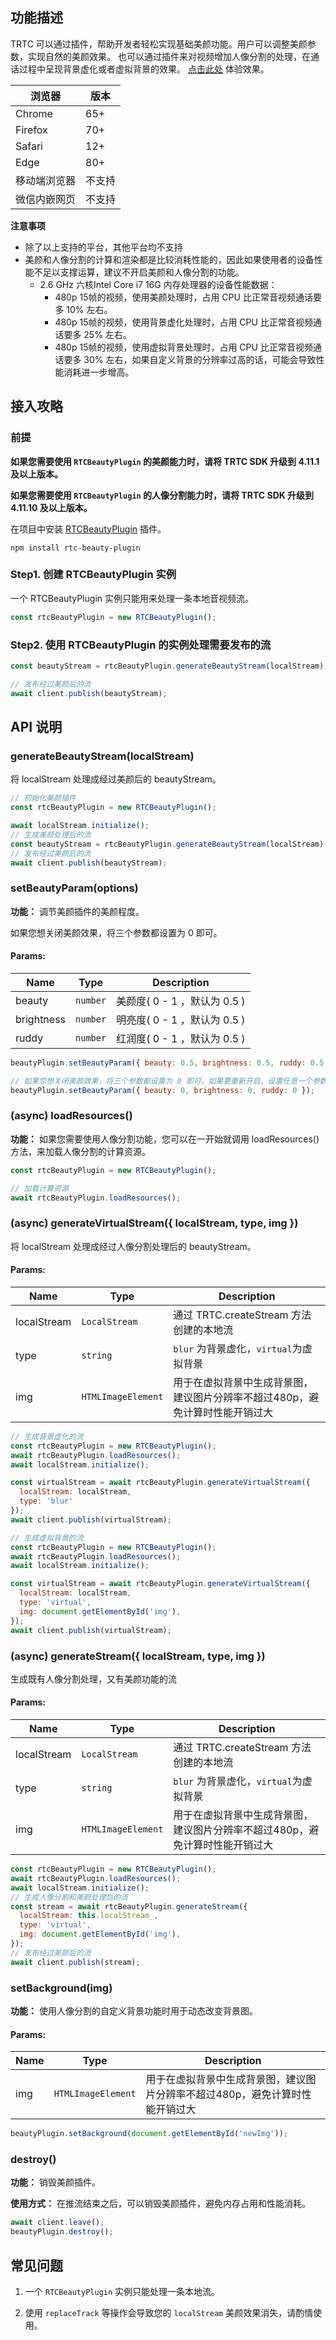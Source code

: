 ## 功能描述

TRTC 可以通过插件，帮助开发者轻松实现基础美颜功能。用户可以调整美颜参数，实现自然的美颜效果。
也可以通过插件来对视频增加人像分割的处理，在通话过程中呈现背景虚化或者虚拟背景的效果。
[点击此处](https://web.sdk.qcloud.com/trtc/webrtc/demo/api-sample/improve-beauty.html) 体验效果。

| 浏览器            | 版本        |
|------------------|------------|
| Chrome           | 65+        |
| Firefox          | 70+        |
| Safari           | 12+        |
| Edge             | 80+        |
| 移动端浏览器       | 不支持      |
| 微信内嵌网页       | 不支持      |

**注意事项**

- 除了以上支持的平台，其他平台均不支持
- 美颜和人像分割的计算和渲染都是比较消耗性能的，因此如果使用者的设备性能不足以支撑运算，建议不开启美颜和人像分割的功能。
  - 2.6 GHz 六核Intel Core i7 16G 内存处理器的设备性能数据：
    - 480p 15帧的视频，使用美颜处理时，占用 CPU 比正常音视频通话要多 10% 左右。
    - 480p 15帧的视频，使用背景虚化处理时，占用 CPU 比正常音视频通话要多 25% 左右。
    - 480p 15帧的视频，使用虚拟背景处理时，占用 CPU 比正常音视频通话要多 30% 左右，如果自定义背景的分辨率过高的话，可能会导致性能消耗进一步增高。
    

## 接入攻略

### 前提

**如果您需要使用 `RTCBeautyPlugin` 的美颜能力时，请将 TRTC SDK 升级到 4.11.1 及以上版本。**

**如果您需要使用 `RTCBeautyPlugin` 的人像分割能力时，请将 TRTC SDK 升级到 4.11.10 及以上版本。**


在项目中安装 [RTCBeautyPlugin](https://www.npmjs.com/package/rtc-beauty-plugin) 插件。

```shell
npm install rtc-beauty-plugin
```

### Step1. 创建 RTCBeautyPlugin 实例
一个 RTCBeautyPlugin 实例只能用来处理一条本地音视频流。

```javascript
const rtcBeautyPlugin = new RTCBeautyPlugin();
```

### Step2. 使用 RTCBeautyPlugin 的实例处理需要发布的流

```javascript
const beautyStream = rtcBeautyPlugin.generateBeautyStream(localStream);

// 发布经过美颜后的流
await client.publish(beautyStream);
```

## API 说明

### generateBeautyStream(localStream)

将 localStream 处理成经过美颜后的 beautyStream。

```javascript
// 初始化美颜插件
const rtcBeautyPlugin = new RTCBeautyPlugin();

await localStream.initialize();
// 生成美颜处理后的流
const beautyStream = rtcBeautyPlugin.generateBeautyStream(localStream);
// 发布经过美颜后的流
await client.publish(beautyStream);
```

### setBeautyParam(options)
**功能：** 调节美颜插件的美颜程度。

如果您想关闭美颜效果，将三个参数都设置为 0 即可。

#### Params:

| Name   | Type      | Description     |
|--------|-----------|-----------------|
| beauty    | `number`   | 美颜度( 0 - 1 ，默认为 0.5 )     |
| brightness   | `number` | 明亮度( 0 - 1 ，默认为 0.5 )      |
| ruddy  | `number`  | 红润度( 0 - 1 ，默认为 0.5 )    |

```javascript
beautyPlugin.setBeautyParam({ beauty: 0.5, brightness: 0.5, ruddy: 0.5 });

// 如果您想关闭美颜效果，将三个参数都设置为 0 即可，如果要重新开启，设置任意一个参数 > 0 即可打开美颜能力。
beautyPlugin.setBeautyParam({ beauty: 0, brightness: 0, ruddy: 0 });
```

### (async) loadResources()
**功能：**  如果您需要使用人像分割功能，您可以在一开始就调用 loadResources() 方法，来加载人像分割的计算资源。
```javascript
const rtcBeautyPlugin = new RTCBeautyPlugin();

// 加载计算资源
await rtcBeautyPlugin.loadResources();
```


### (async) generateVirtualStream({ localStream, type, img })

将 localStream 处理成经过人像分割处理后的 beautyStream。

#### Params:

| Name        | Type          | Description                              |
|-------------|---------------|------------------------------------------|
| localStream | `LocalStream`   | 通过 TRTC.createStream 方法创建的本地流            |
| type        | `string`           | `blur` 为背景虚化，`virtual`为虚拟背景              |
| img   | `HTMLImageElement` | 用于在虚拟背景中生成背景图，建议图片分辨率不超过480p，避免计算时性能开销过大 |

```javascript
// 生成背景虚化的流
const rtcBeautyPlugin = new RTCBeautyPlugin();
await rtcBeautyPlugin.loadResources();
await localStream.initialize();

const virtualStream = await rtcBeautyPlugin.generateVirtualStream({ 
  localStream: localStream,
  type: 'blur'
});
await client.publish(virtualStream);
```

```javascript
// 生成虚拟背景的流
const rtcBeautyPlugin = new RTCBeautyPlugin();
await rtcBeautyPlugin.loadResources();
await localStream.initialize();

const virtualStream = await rtcBeautyPlugin.generateVirtualStream({
  localStream: localStream,
  type: 'virtual',
  img: document.getElementById('img'),
});
await client.publish(virtualStream);
```
###  (async) generateStream({ localStream, type, img })

生成既有人像分割处理，又有美颜功能的流

#### Params:

| Name        | Type          | Description                              |
|-------------|---------------|------------------------------------------|
| localStream | `LocalStream`   | 通过 TRTC.createStream 方法创建的本地流            |
| type        | `string`           | `blur` 为背景虚化，`virtual`为虚拟背景              |
| img   | `HTMLImageElement` | 用于在虚拟背景中生成背景图，建议图片分辨率不超过480p，避免计算时性能开销过大 |


```javascript
const rtcBeautyPlugin = new RTCBeautyPlugin();
await rtcBeautyPlugin.loadResources();
await localStream.initialize();
// 生成人像分割和美颜处理后的流
const stream = await rtcBeautyPlugin.generateStream({ 
  localStream: this.localStream_,	  
  type: 'virtual',	  
  img: document.getElementById('img'),
});
// 发布经过美颜后的流
await client.publish(stream);
```

### setBackground(img)
**功能：** 使用人像分割的自定义背景功能时用于动态改变背景图。

#### Params:

| Name | Type         | Description |
|------|--------------|-------------|
| img   | `HTMLImageElement` | 用于在虚拟背景中生成背景图，建议图片分辨率不超过480p，避免计算时性能开销过大   |

```javascript
beautyPlugin.setBackground(document.getElementById('newImg'));
```

### destroy()
**功能：** 销毁美颜插件。

**使用方式：** 在推流结束之后，可以销毁美颜插件，避免内存占用和性能消耗。

```javascript
await client.leave();
beautyPlugin.destroy();
```

## 常见问题
1. 一个 `RTCBeautyPlugin` 实例只能处理一条本地流。

2. 使用 `replaceTrack` 等操作会导致您的 `localStream` 美颜效果消失，请酌情使用。
